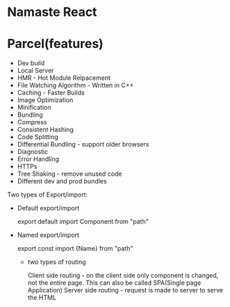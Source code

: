 # Namaste React


# Parcel(features)

- Dev build
- Local Server
- HMR - Hot Module Relpacement
- File Watching Algorithm - Written in C++
- Caching - Faster Builds
- Image Optimization
- Minification
- Bundling
- Compress
- Consistent Hashing
- Code Splitting
- Differential Bundling - support older browsers
- Diagnostic
- Error Handling
- HTTPs
- Tree  Shaking - remove unused code
- Different dev and prod bundles


Two types of Export/import:

- Default export/import 

  export default <Name of Component>
  import Component from "path"

- Named export/import

  export const <Name>
  import {Name} from "path"


  - two types of routing

    Client side routing - on the client side only component is changed, not the entire page. This can also be called SPA(Single page Application)
    Server side routing - request is made to server to serve the HTML

